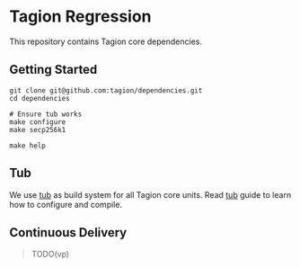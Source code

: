 # Tagion Regression

This repository contains Tagion core dependencies.

## Getting Started

```
git clone git@github.com:tagion/dependencies.git
cd dependencies

# Ensure tub works
make configure
make secp256k1

make help
```

## Tub

We use [tub](https://github.com/tagion/tub) as build system for all Tagion core units. Read [tub](https://github.com/tagion/tub) guide to learn how to configure and compile.

## Continuous Delivery

> TODO(vp)
